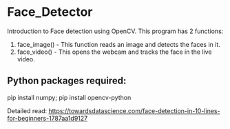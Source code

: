 # Face_Detector
Introduction to Face detection using OpenCV.
This program has 2 functions:
1. face_image() - This function reads an image and detects the faces in it.
2. face_video()  - This opens the webcam and tracks the face in the live video.

Python packages required:
--------------------------
pip install numpy;
pip install opencv-python

Detailed read: https://towardsdatascience.com/face-detection-in-10-lines-for-beginners-1787aa1d9127
